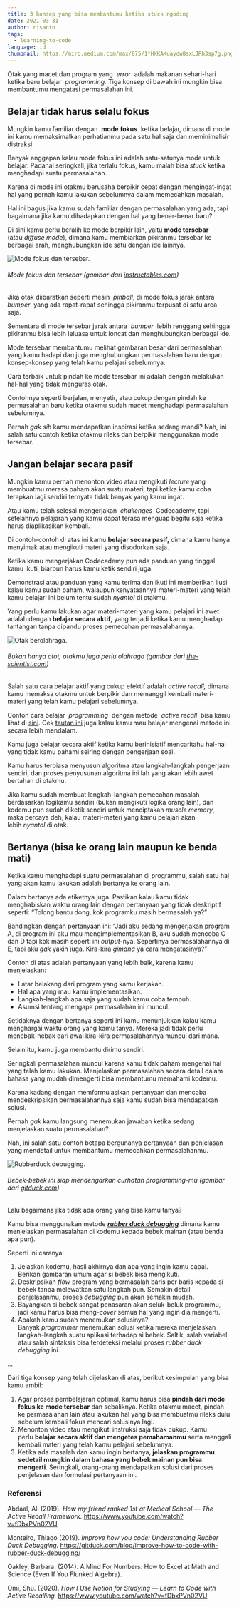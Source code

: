 ```yaml
---
title: 3 konsep yang bisa membantumu ketika stuck ngoding
date: 2021-03-31
author: risanto
tags:
  - learning-to-code
language: id
thumbnail: https://miro.medium.com/max/875/1*HXKAKuaydw8sxLJRh3sp7g.png
---
```

Otak yang macet dan program yang  *error*  adalah makanan sehari-hari ketika baru belajar  *programming.* Tiga konsep di bawah ini mungkin bisa membantumu mengatasi permasalahan ini.

## **Belajar tidak harus selalu fokus**

Mungkin kamu familiar dengan  **mode** **fokus**  ketika belajar, dimana di mode ini kamu memaksimalkan perhatianmu pada satu hal saja dan meminimalisir distraksi.

Banyak anggapan kalau mode fokus ini adalah satu-satunya mode untuk belajar. Padahal seringkali, jika terlalu fokus, kamu malah bisa *stuck* ketika menghadapi suatu permasalahan.

Karena di mode ini otakmu berusaha berpikir cepat dengan mengingat-ingat hal yang pernah kamu lakukan sebelumnya dalam memecahkan masalah.

Hal ini bagus jika kamu sudah familiar dengan permasalahan yang ada, tapi bagaimana jika kamu dihadapkan dengan hal yang benar-benar baru?

Di sini kamu perlu beralih ke mode berpikir lain, yaitu **mode tersebar**  (atau *diffuse mode*), dimana kamu membiarkan pikiranmu tersebar ke berbagai arah, menghubungkan ide satu dengan ide lainnya.

![Mode fokus dan tersebar.](https://miro.medium.com/max/1280/1*ESPWVVQphbeealZvQ_bdFw.png "Mode fokus dan tersebar.")

###### Mode fokus dan tersebar (gambar dari  [instructables.com](https://www.instructables.com/Learning-How-to-Learn/))

Jika otak diibaratkan seperti mesin  *pinball*,  di mode fokus jarak antara  *bumper*  yang ada rapat-rapat sehingga pikiranmu terpusat di satu area saja.

Sementara di mode tersebar jarak antara  *bumper*  lebih renggang sehingga pikiranmu bisa lebih leluasa untuk loncat dan menghubungkan berbagai ide.

Mode tersebar membantumu melihat gambaran besar dari permasalahan yang kamu hadapi dan juga menghubungkan permasalahan baru dengan konsep-konsep yang telah kamu pelajari sebelumnya.

Cara terbaik untuk pindah ke mode tersebar ini adalah dengan melakukan hal-hal yang tidak menguras otak.

Contohnya seperti berjalan, menyetir, atau cukup dengan pindah ke permasalahan baru ketika otakmu sudah macet menghadapi permasalahan sebelumnya.

Pernah *gak sih* kamu mendapatkan inspirasi ketika sedang mandi? Nah, ini salah satu contoh ketika otakmu rileks dan berpikir menggunakan mode tersebar.

## **Jangan belajar secara pasif**

Mungkin kamu pernah menonton video atau mengikuti *lecture* yang membuatmu merasa paham akan suatu materi, tapi ketika kamu coba terapkan lagi sendiri ternyata tidak banyak yang kamu ingat.

Atau kamu telah selesai mengerjakan  *challenges*  Codecademy, tapi setelahnya pelajaran yang kamu dapat terasa menguap begitu saja ketika harus diaplikasikan kembali.

Di contoh-contoh di atas ini kamu **belajar secara pasif,** dimana kamu hanya menyimak atau mengikuti materi yang disodorkan saja.

Ketika kamu mengerjakan Codecademy pun ada panduan yang tinggal kamu ikuti, biarpun harus kamu ketik sendiri juga.

Demonstrasi atau panduan yang kamu terima dan ikuti ini memberikan ilusi kalau kamu sudah paham, walaupun kenyataannya materi-materi yang telah kamu pelajari ini belum tentu sudah *nyantol* di otakmu.

Yang perlu kamu lakukan agar materi-materi yang kamu pelajari ini awet adalah dengan **belajar secara aktif**, yang terjadi ketika kamu menghadapi tantangan tanpa dipandu proses pemecahan permasalahannya.

![Otak berolahraga.](https://miro.medium.com/max/938/1*AAz2Tc2IC5nmjH_NvfCZ2g.jpeg "Otak berolahraga.")

###### Bukan hanya otot, otakmu juga perlu olahraga (gambar dari [the-scientist.com](https://www.the-scientist.com/features/this-is-your-brain-on-exercise-64934))

Salah satu cara belajar aktif yang cukup efektif adalah *active recall,* dimana kamu memaksa otakmu untuk berpikir dan memanggil kembali materi-materi yang telah kamu pelajari sebelumnya.

Contoh cara belajar  *programming*  dengan metode  *active recall*  bisa kamu lihat di [sini](https://www.youtube.com/watch?v=btLPgWxKISM). Cek [tautan ini](https://www.youtube.com/watch?v=fDbxPVn02VU) juga kalau kamu mau belajar mengenai metode ini secara lebih mendalam.

Kamu juga belajar secara aktif ketika kamu berinisiatif mencaritahu hal-hal yang tidak kamu pahami seiring dengan pengerjaan soal.

Kamu harus terbiasa menyusun algoritma atau langkah-langkah pengerjaan sendiri, dan proses penyusunan algoritma ini lah yang akan lebih awet bertahan di otakmu.

Jika kamu sudah membuat langkah-langkah pemecahan masalah berdasarkan logikamu sendiri (bukan mengikuti logika orang lain), dan kodemu pun sudah diketik sendiri untuk menciptakan  *muscle memory*,  maka percaya deh, kalau materi-materi yang kamu pelajari akan lebih *nyantol* di otak.

## **Bertanya (bisa ke orang lain maupun ke benda mati)**

Ketika kamu menghadapi suatu permasalahan di programmu, salah satu hal yang akan kamu lakukan adalah bertanya ke orang lain.

Dalam bertanya ada etiketnya juga. Pastikan kalau kamu tidak menghabiskan waktu orang lain dengan pertanyaan yang tidak deskriptif seperti: “Tolong bantu dong, kok programku masih bermasalah ya?”

Bandingkan dengan pertanyaan ini: “Jadi aku sedang mengerjakan program A, di program ini aku mau mengimplementasikan B, aku sudah mencoba C dan D tapi kok masih seperti ini *output*-nya. Sepertinya permasalahannya di E, tapi aku *gak* yakin juga. Kira-kira *gimana* ya cara mengatasinya?”

Contoh di atas adalah pertanyaan yang lebih baik, karena kamu menjelaskan:

* Latar belakang dari program yang kamu kerjakan.
* Hal apa yang mau kamu implementasikan.
* Langkah-langkah apa saja yang sudah kamu coba tempuh.
* Asumsi tentang mengapa permasalahan ini muncul.

Setidaknya dengan bertanya seperti ini kamu menunjukkan kalau kamu menghargai waktu orang yang kamu tanya. Mereka jadi tidak perlu menebak-nebak dari awal kira-kira permasalahannya muncul dari mana.

Selain itu, kamu juga membantu dirimu sendiri.

Seringkali permasalahan muncul karena kamu tidak paham mengenai hal yang telah kamu lakukan. Menjelaskan permasalahan secara detail dalam bahasa yang mudah dimengerti bisa membantumu memahami kodemu.

Karena kadang dengan memformulasikan pertanyaan dan mencoba mendeskripsikan permasalahannya saja kamu sudah bisa mendapatkan solusi.

Pernah *gak* kamu langsung menemukan jawaban ketika sedang menjelaskan suatu permasalahan?

Nah, ini salah satu contoh betapa bergunanya pertanyaan dan penjelasan yang mendetail untuk membantumu memecahkan permasalahanmu.

![Rubberduck debugging.](https://miro.medium.com/max/2500/1*_M45vuDJh8DsoH0jEHmgRg.jpeg "Rubberduck debugging.")

###### Bebek-bebek ini siap mendengarkan curhatan *programming*-mu (gambar dari [gitduck.com](https://gitduck.com/blog/improve-how-to-code-with-rubber-duck-debugging/))

Lalu bagaimana jika tidak ada orang yang bisa kamu tanya?

Kamu bisa menggunakan metode ***[rubber duck debugging](https://rubberduckdebugging.com/)*** dimana kamu menjelaskan permasalahan di kodemu kepada bebek mainan (atau benda apa pun).

Seperti ini caranya:

1. Jelaskan kodemu, hasil akhirnya dan apa yang ingin kamu capai. Berikan gambaran umum agar si bebek bisa mengikuti.
2. Deskripsikan *flow* program yang bermasalah baris per baris kepada si bebek tanpa melewatkan satu langkah pun. Semakin detail penjelasanmu, proses *debugging* pun akan semakin mudah.
3. Bayangkan si bebek sangat penasaran akan seluk-beluk programmu, jadi kamu harus bisa meng-*cover* semua hal yang ingin dia mengerti.
4. Apakah kamu sudah menemukan solusinya? Banyak *programmer* menemukan solusi ketika mereka menjelaskan langkah-langkah suatu aplikasi terhadap si bebek. Saltik, salah variabel atau salah sintaksis bisa terdeteksi melalui proses *rubber duck debugging* ini.

...

Dari tiga konsep yang telah dijelaskan di atas, berikut kesimpulan yang bisa kamu ambil:

1. Agar proses pembelajaran optimal, kamu harus bisa **pindah dari mode fokus ke mode tersebar** dan sebaliknya. Ketika otakmu macet, pindah ke permasalahan lain atau lakukan hal yang bisa membuatmu rileks dulu sebelum kembali fokus mencari solusinya lagi.
2. Menonton video atau mengikuti instruksi saja tidak cukup. Kamu perlu **belajar secara aktif dan mengetes pemahamanmu** serta menggali kembali materi yang telah kamu pelajari sebelumnya.
3. Ketika ada masalah dan kamu ingin bertanya, **jelaskan programmu sedetail mungkin dalam bahasa yang bebek mainan pun bisa mengerti**. Seringkali, orang-orang mendapatkan solusi dari proses penjelasan dan formulasi pertanyaan ini.

### **Referensi**

Abdaal, Ali (2019). *How my friend ranked 1st at Medical School — The Active Recall Framework.* <https://www.youtube.com/watch?v=fDbxPVn02VU>

Monteiro, Thiago (2019). *Improve how you code: Understanding Rubber Duck Debugging.* <https://gitduck.com/blog/improve-how-to-code-with-rubber-duck-debugging/>

Oakley, Barbara. (2014). A Mind For Numbers: How to Excel at Math and Science (Even If You Flunked Algebra).

Omi, Shu. (2020). *How I Use Notion for Studying — Learn to Code with Active Recalling.* <https://www.youtube.com/watch?v=fDbxPVn02VU>